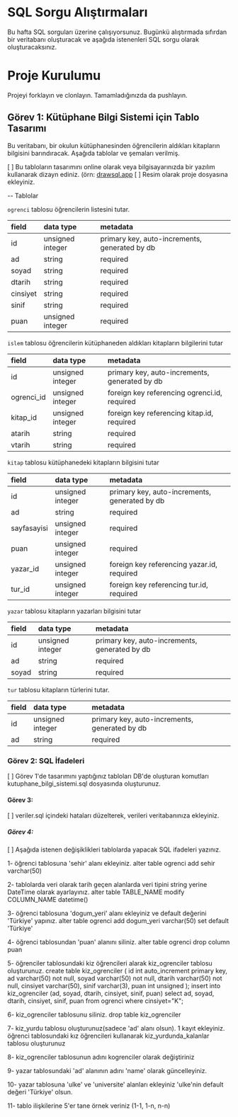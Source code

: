# SQL Sorgu Alıştırmaları

Bu hafta SQL sorguları üzerine çalışıyorsunuz. Bugünkü alıştırmada sıfırdan bir veritabanı oluşturacak ve aşağıda istenenleri SQL sorgu olarak oluşturacaksınız.

# Proje Kurulumu

Projeyi forklayın ve clonlayın. Tamamladığınızda da pushlayın.

## Görev 1: Kütüphane Bilgi Sistemi için Tablo Tasarımı

Bu veritabanı, bir okulun kütüphanesinden öğrencilerin aldıkları kitapların bilgisini barındıracak.
Aşağıda tablolar ve şemaları verilmiş.

[ ] Bu tabloların tasarımını online olarak veya bilgisayarınızda bir yazılım kullanarak dizayn ediniz. (örn: [drawsql.app](https://drawsql.app/)
[ ] Resim olarak proje dosyasına ekleyiniz.

-- Tablolar

`ogrenci` tablosu öğrencilerin listesini tutar.

| field    | data type        | metadata                                      |
| :------- | :--------------- | :-------------------------------------------- |
| id       | unsigned integer | primary key, auto-increments, generated by db |
| ad       | string           | required                                      |
| soyad    | string           | required                                      |
| dtarih   | string           | required                                      |
| cinsiyet | string           | required                                      |
| sinif    | string           | required                                      |
| puan     | unsigned integer | required                                      |

`islem` tablosu öğrencilerin kütüphaneden aldıkları kitapların bilgilerini tutar

| field      | data type        | metadata                                      |
| :--------- | :--------------- | :-------------------------------------------- |
| id         | unsigned integer | primary key, auto-increments, generated by db |
| ogrenci_id | unsigned integer | foreign key referencing ogrenci.id, required  |
| kitap_id   | unsigned integer | foreign key referencing kitap.id, required    |
| atarih     | string           | required                                      |
| vtarih     | string           | required                                      |

`kitap` tablosu kütüphanedeki kitapların bilgisini tutar

| field       | data type        | metadata                                      |
| :---------- | :--------------- | :-------------------------------------------- |
| id          | unsigned integer | primary key, auto-increments, generated by db |
| ad          | string           | required                                      |
| sayfasayisi | unsigned integer | required                                      |
| puan        | unsigned integer | required                                      |
| yazar_id    | unsigned integer | foreign key referencing yazar.id, required    |
| tur_id      | unsigned integer | foreign key referencing tur.id, required      |

`yazar` tablosu kitapların yazarları bilgisini tutar

| field | data type        | metadata                                      |
| :---- | :--------------- | :-------------------------------------------- |
| id    | unsigned integer | primary key, auto-increments, generated by db |
| ad    | string           | required                                      |
| soyad | string           | required                                      |

`tur` tablosu kitapların türlerini tutar.

| field | data type        | metadata                                      |
| :---- | :--------------- | :-------------------------------------------- |
| id    | unsigned integer | primary key, auto-increments, generated by db |
| ad    | string           | required                                      |

### Görev 2: SQL İfadeleri

[ ] Görev 1'de tasarımını yaptığınız tabloları DB'de oluşturan komutları kutuphane_bilgi_sistemi.sql dosyasında oluşturunuz.

#### Görev 3:

[ ] veriler.sql içindeki hataları düzelterek, verileri veritabanınıza ekleyiniz.

##### Görev 4:

[ ] Aşağıda istenen değişiklikleri tablolarda yapacak SQL ifadeleri yazınız.

1- öğrenci tablosuna 'sehir' alanı ekleyiniz.
alter table ogrenci add sehir varchar(50)

2- tablolarda veri olarak tarih geçen alanlarda veri tipini string yerine DateTime olarak ayarlayınız.
alter table TABLE_NAME modify COLUMN_NAME datetime()

3- öğrenci tablosuna 'dogum_yeri' alanı ekleyiniz ve default değerini 'Türkiye' yapınız.
alter table ogrenci add dogum_yeri varchar(50) set default 'Türkiye'

4- öğrenci tablosundan 'puan' alanını siliniz.
alter table ogrenci drop column puan

5- öğrenciler tablosundaki kiz öğrencileri alarak kiz_ogrenciler tablosu oluşturunuz.
create table kiz_ogrenciler (
id int auto_increment primary key,
ad varchar(50) not null,
soyad varchar(50) not null,
dtarih varchar(50) not null,
cinsiyet varchar(50),
sinif varchar(3),
puan int unsigned
);
insert into kiz_ogrenciler (ad, soyad, dtarih, cinsiyet, sinif, puan) select ad, soyad, dtarih, cinsiyet, sinif, puan from ogrenci where cinsiyet="K";

6- kiz_ogrenciler tablosunu siliniz.
drop table kiz_ogrenciler

7- kiz_yurdu tablosu oluşturunuz(sadece 'ad' alanı olsun). 1 kayıt ekleyiniz.
öğrenci tablosundaki kız öğrencileri kullanarak kiz_yurdunda_kalanlar tablosu oluşturunuz

8- kiz_ogrenciler tablosunun adını kogrenciler olarak değiştiriniz

9- yazar tablosundaki 'ad' alanının adını 'name' olarak güncelleyiniz.

10- yazar tablosuna 'ulke' ve 'universite' alanları ekleyiniz 'ulke'nin default değeri 'Türkiye' olsun.

11- tablo ilişkilerine 5'er tane örnek veriniz (1-1, 1-n, n-n)
